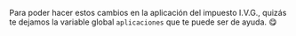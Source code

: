 Para poder hacer estos cambios en la aplicación del impuesto I.V.G., quizás te dejamos la variable global `aplicaciones` que te puede ser de ayuda. :yum: